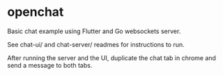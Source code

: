 # openchat

Basic chat example using Flutter and Go websockets server.

See chat-ui/ and chat-server/ readmes for instructions to run.

After running the server and the UI, duplicate the chat tab in chrome and send a message to both tabs.

